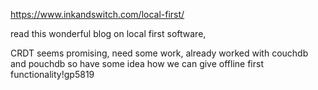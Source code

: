 
https://www.inkandswitch.com/local-first/


read this wonderful blog on local first software,

CRDT seems promising, need some work, already worked with couchdb and pouchdb so have some idea how we can give offline first functionality!gp5819